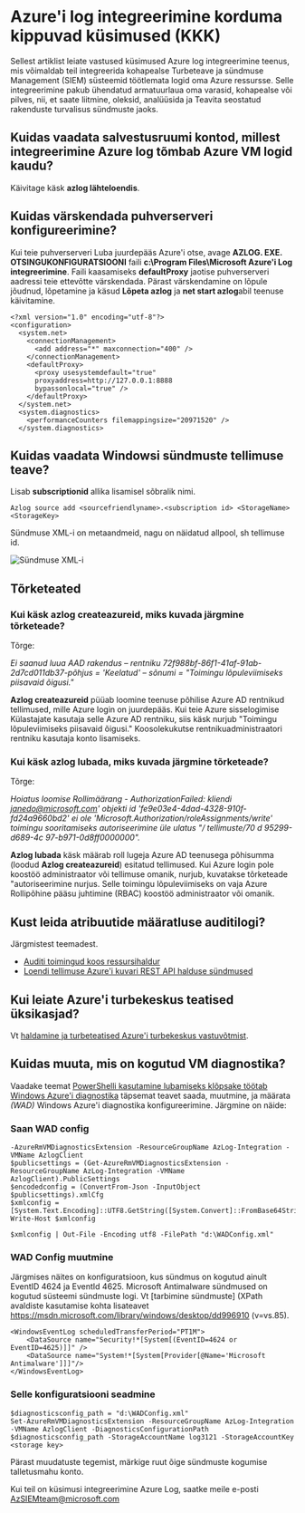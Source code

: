 <properties
   pageTitle="Azure'i log integreerimine FAQ | Microsoft Azure'i"
   description="Sellest artiklist leiate vastused küsimustele integreerimine Azure log."
   services="security"
   documentationCenter="na"
   authors="TomShinder"
   manager="MBaldwin"
   editor="TerryLanfear"/>

<tags
   ms.service="security"
   ms.devlang="na"
   ms.topic="article"
   ms.tgt_pltfrm="na"
   ms.workload="na"
   ms.date="08/23/2016"
   ms.author="TomSh"/>

# <a name="azure-log-integration-frequently-asked-questions-faq"></a>Azure'i log integreerimine korduma kippuvad küsimused (KKK)

Sellest artiklist leiate vastused küsimused Azure log integreerimine teenus, mis võimaldab teil integreerida kohapealse Turbeteave ja sündmuse Management (SIEM) süsteemid töötlemata logid oma Azure ressursse. Selle integreerimine pakub ühendatud armatuurlaua oma varasid, kohapealse või pilves, nii, et saate liitmine, oleksid, analüüsida ja Teavita seostatud rakenduste turvalisus sündmuste jaoks.

## <a name="how-can-i-see-the-storage-accounts-from-which-azure-log-integration-is-pulling-azure-vm-logs-from"></a>Kuidas vaadata salvestusruumi kontod, millest integreerimine Azure log tõmbab Azure VM logid kaudu?

Käivitage käsk **azlog lähteloendis**.

## <a name="how-can-i-update-the-proxy-configuration"></a>Kuidas värskendada puhverserveri konfigureerimine?

Kui teie puhverserveri Luba juurdepääs Azure'i otse, avage **AZLOG. EXE. OTSINGUKONFIGURATSIOONI** faili **c:\Program Files\Microsoft Azure'i Log integreerimine**. Faili kaasamiseks **defaultProxy** jaotise puhverserveri aadressi teie ettevõtte värskendada. Pärast värskendamine on lõpule jõudnud, lõpetamine ja käsud **Lõpeta azlog** ja **net start azlog**abil teenuse käivitamine.

    <?xml version="1.0" encoding="utf-8"?>
    <configuration>
      <system.net>
        <connectionManagement>
          <add address="*" maxconnection="400" />
        </connectionManagement>
        <defaultProxy>
          <proxy usesystemdefault="true"
          proxyaddress=http://127.0.0.1:8888
          bypassonlocal="true" />
        </defaultProxy>
      </system.net>
      <system.diagnostics>
        <performanceCounters filemappingsize="20971520" />
      </system.diagnostics>   

## <a name="how-can-i-see-the-subscription-information-in-windows-events"></a>Kuidas vaadata Windowsi sündmuste tellimuse teave?

Lisab **subscriptionid** allika lisamisel sõbralik nimi.

    Azlog source add <sourcefriendlyname>.<subscription id> <StorageName> <StorageKey>  

Sündmuse XML-i on metaandmeid, nagu on näidatud allpool, sh tellimuse id.

![Sündmuse XML-i][1]

## <a name="error-messages"></a>Tõrketeated

### <a name="when-running-command-azlog-createazureid-why-do-i-get-the-following-error"></a>Kui käsk **azlog createazureid**, miks kuvada järgmine tõrketeade?

Tõrge:

  *Ei saanud luua AAD rakendus – rentniku 72f988bf-86f1-41af-91ab-2d7cd011db37-põhjus = 'Keelatud' – sõnumi = "Toimingu lõpuleviimiseks piisavaid õigusi."*

**Azlog createazureid** püüab loomine teenuse põhilise Azure AD rentnikud tellimused, mille Azure login on juurdepääs. Kui teie Azure sisselogimise Külastajate kasutaja selle Azure AD rentniku, siis käsk nurjub "Toimingu lõpuleviimiseks piisavaid õigusi." Koosolekukutse rentnikuadministraatori rentniku kasutaja konto lisamiseks.

### <a name="when-running-command-azlog-authorize-why-do-i-get-the-following-error"></a>Kui käsk **azlog lubada**, miks kuvada järgmine tõrketeade?

Tõrge:

  *Hoiatus loomise Rollimäärang - AuthorizationFailed: kliendi janedo@microsoft.com' objekti id 'fe9e03e4-4dad-4328-910f-fd24a9660bd2' ei ole 'Microsoft.Authorization/roleAssignments/write' toimingu sooritamiseks autoriseerimine üle ulatus "/ tellimuste/70 d 95299-d689-4c 97-b971-0d8ff0000000".*

**Azlog lubada** käsk määrab roll lugeja Azure AD teenusega põhisumma (loodud **Azlog createazureid**) esitatud tellimused. Kui Azure login pole koostöö administraator või tellimuse omanik, nurjub, kuvatakse tõrketeade "autoriseerimine nurjus. Selle toimingu lõpuleviimiseks on vaja Azure Rollipõhine pääsu juhtimine (RBAC) koostöö administraator või omanik.

## <a name="where-can-i-find-the-definition-of-the-properties-in-audit-log"></a>Kust leida atribuutide määratluse auditilogi?

Järgmistest teemadest.

- [Auditi toimingud koos ressursihaldur](../resource-group-audit.md)
- [Loendi tellimuse Azure'i kuvari REST API halduse sündmused](https://msdn.microsoft.com/library/azure/dn931934.aspx)

## <a name="where-can-i-find-details-on-azure-security-center-alerts"></a>Kui leiate Azure'i turbekeskus teatised üksikasjad?

Vt [haldamine ja turbeteatised Azure'i turbekeskus vastuvõtmist](../security-center/security-center-managing-and-responding-alerts.md).

## <a name="how-can-i-modify-what-is-collected-with-vm-diagnostics"></a>Kuidas muuta, mis on kogutud VM diagnostika?

Vaadake teemat [PowerShelli kasutamine lubamiseks klõpsake töötab Windows Azure'i diagnostika](../virtual-machines/virtual-machines-windows-ps-extensions-diagnostics.md) täpsemat teavet saada, muutmine, ja määrata *(WAD)* Windows Azure'i diagnostika konfigureerimine. Järgmine on näide:

### <a name="get-the-wad-config"></a>Saan WAD config

    -AzureRmVMDiagnosticsExtension -ResourceGroupName AzLog-Integration -VMName AzlogClient
    $publicsettings = (Get-AzureRmVMDiagnosticsExtension -ResourceGroupName AzLog-Integration -VMName AzlogClient).PublicSettings
    $encodedconfig = (ConvertFrom-Json -InputObject $publicsettings).xmlCfg
    $xmlconfig = [System.Text.Encoding]::UTF8.GetString([System.Convert]::FromBase64String($encodedconfig))
    Write-Host $xmlconfig

    $xmlconfig | Out-File -Encoding utf8 -FilePath "d:\WADConfig.xml"

### <a name="modify-the-wad-config"></a>WAD Config muutmine

Järgmises näites on konfiguratsioon, kus sündmus on kogutud ainult EventID 4624 ja EventId 4625. Microsoft Antimalware sündmused on kogutud süsteemi sündmuste logi. Vt [tarbimine sündmuste] (XPath avaldiste kasutamise kohta lisateavet https://msdn.microsoft.com/library/windows/desktop/dd996910 (v=vs.85).

    <WindowsEventLog scheduledTransferPeriod="PT1M">
        <DataSource name="Security!*[System[(EventID=4624 or EventID=4625)]]" />
        <DataSource name="System!*[System[Provider[@Name='Microsoft Antimalware']]]"/>
    </WindowsEventLog>

### <a name="set-the-wad-configuration"></a>Selle konfiguratsiooni seadmine

    $diagnosticsconfig_path = "d:\WADConfig.xml"
    Set-AzureRmVMDiagnosticsExtension -ResourceGroupName AzLog-Integration -VMName AzlogClient -DiagnosticsConfigurationPath $diagnosticsconfig_path -StorageAccountName log3121 -StorageAccountKey <storage key>

Pärast muudatuste tegemist, märkige ruut õige sündmuste kogumise talletusmahu konto.

Kui teil on küsimusi integreerimine Azure Log, saatke meile e-posti [AzSIEMteam@microsoft.com](mailto:AzSIEMteam@microsoft.com)

<!--Image references-->
[1]: ./media/security-azure-log-integration-faq/event-xml.png
